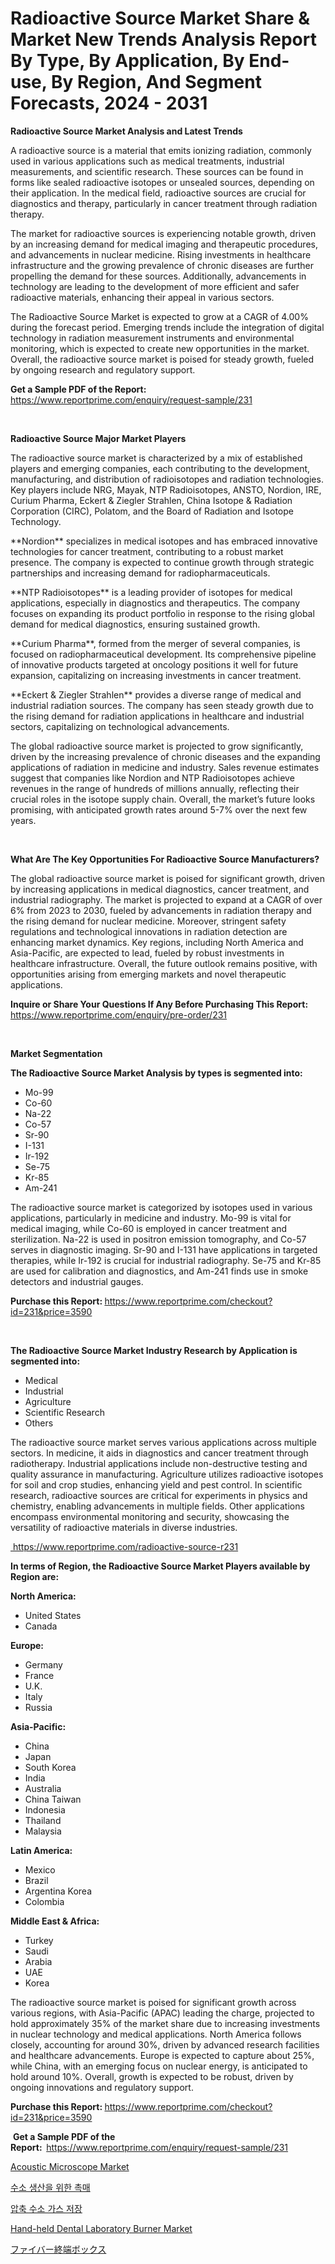 <p><h1>Radioactive Source Market Share & Market New Trends Analysis Report By Type, By Application, By End-use, By Region, And Segment Forecasts, 2024 - 2031</h1></p><p><strong>Radioactive Source Market Analysis and Latest Trends</strong></p>
<p><p>A radioactive source is a material that emits ionizing radiation, commonly used in various applications such as medical treatments, industrial measurements, and scientific research. These sources can be found in forms like sealed radioactive isotopes or unsealed sources, depending on their application. In the medical field, radioactive sources are crucial for diagnostics and therapy, particularly in cancer treatment through radiation therapy. </p><p>The market for radioactive sources is experiencing notable growth, driven by an increasing demand for medical imaging and therapeutic procedures, and advancements in nuclear medicine. Rising investments in healthcare infrastructure and the growing prevalence of chronic diseases are further propelling the demand for these sources. Additionally, advancements in technology are leading to the development of more efficient and safer radioactive materials, enhancing their appeal in various sectors.</p><p>The Radioactive Source Market is expected to grow at a CAGR of 4.00% during the forecast period. Emerging trends include the integration of digital technology in radiation measurement instruments and environmental monitoring, which is expected to create new opportunities in the market. Overall, the radioactive source market is poised for steady growth, fueled by ongoing research and regulatory support.</p></p>
<p><strong>Get a Sample PDF of the Report:&nbsp;</strong> <a href="https://www.reportprime.com/enquiry/request-sample/231">https://www.reportprime.com/enquiry/request-sample/231</a></p>
<p>&nbsp;</p>
<p><strong>Radioactive Source Major Market Players</strong></p>
<p><p>The radioactive source market is characterized by a mix of established players and emerging companies, each contributing to the development, manufacturing, and distribution of radioisotopes and radiation technologies. Key players include NRG, Mayak, NTP Radioisotopes, ANSTO, Nordion, IRE, Curium Pharma, Eckert & Ziegler Strahlen, China Isotope & Radiation Corporation (CIRC), Polatom, and the Board of Radiation and Isotope Technology.</p><p>**Nordion** specializes in medical isotopes and has embraced innovative technologies for cancer treatment, contributing to a robust market presence. The company is expected to continue growth through strategic partnerships and increasing demand for radiopharmaceuticals.</p><p>**NTP Radioisotopes** is a leading provider of isotopes for medical applications, especially in diagnostics and therapeutics. The company focuses on expanding its product portfolio in response to the rising global demand for medical diagnostics, ensuring sustained growth.</p><p>**Curium Pharma**, formed from the merger of several companies, is focused on radiopharmaceutical development. Its comprehensive pipeline of innovative products targeted at oncology positions it well for future expansion, capitalizing on increasing investments in cancer treatment.</p><p>**Eckert & Ziegler Strahlen** provides a diverse range of medical and industrial radiation sources. The company has seen steady growth due to the rising demand for radiation applications in healthcare and industrial sectors, capitalizing on technological advancements.</p><p>The global radioactive source market is projected to grow significantly, driven by the increasing prevalence of chronic diseases and the expanding applications of radiation in medicine and industry. Sales revenue estimates suggest that companies like Nordion and NTP Radioisotopes achieve revenues in the range of hundreds of millions annually, reflecting their crucial roles in the isotope supply chain. Overall, the market’s future looks promising, with anticipated growth rates around 5-7% over the next few years.</p></p>
<p>&nbsp;</p>
<p><strong>What Are The Key Opportunities For Radioactive Source Manufacturers?</strong></p>
<p><p>The global radioactive source market is poised for significant growth, driven by increasing applications in medical diagnostics, cancer treatment, and industrial radiography. The market is projected to expand at a CAGR of over 6% from 2023 to 2030, fueled by advancements in radiation therapy and the rising demand for nuclear medicine. Moreover, stringent safety regulations and technological innovations in radiation detection are enhancing market dynamics. Key regions, including North America and Asia-Pacific, are expected to lead, fueled by robust investments in healthcare infrastructure. Overall, the future outlook remains positive, with opportunities arising from emerging markets and novel therapeutic applications.</p></p>
<p><strong>Inquire or Share Your Questions If Any Before Purchasing This Report:</strong> <a href="https://www.reportprime.com/enquiry/pre-order/231">https://www.reportprime.com/enquiry/pre-order/231</a></p>
<p>&nbsp;</p>
<p><strong>Market Segmentation</strong></p>
<p><strong>The Radioactive Source Market Analysis by types is segmented into:</strong></p>
<p><ul><li>Mo-99</li><li>Co-60</li><li>Na-22</li><li>Co-57</li><li>Sr-90</li><li>I-131</li><li>Ir-192</li><li>Se-75</li><li>Kr-85</li><li>Am-241</li></ul></p>
<p><p>The radioactive source market is categorized by isotopes used in various applications, particularly in medicine and industry. Mo-99 is vital for medical imaging, while Co-60 is employed in cancer treatment and sterilization. Na-22 is used in positron emission tomography, and Co-57 serves in diagnostic imaging. Sr-90 and I-131 have applications in targeted therapies, while Ir-192 is crucial for industrial radiography. Se-75 and Kr-85 are used for calibration and diagnostics, and Am-241 finds use in smoke detectors and industrial gauges.</p></p>
<p><strong>Purchase this Report:&nbsp;</strong><a href="https://www.reportprime.com/checkout?id=231&price=3590">https://www.reportprime.com/checkout?id=231&price=3590</a></p>
<p>&nbsp;</p>
<p><strong>The Radioactive Source Market Industry Research by Application is segmented into:</strong></p>
<p><ul><li>Medical</li><li>Industrial</li><li>Agriculture</li><li>Scientific Research</li><li>Others</li></ul></p>
<p><p>The radioactive source market serves various applications across multiple sectors. In medicine, it aids in diagnostics and cancer treatment through radiotherapy. Industrial applications include non-destructive testing and quality assurance in manufacturing. Agriculture utilizes radioactive isotopes for soil and crop studies, enhancing yield and pest control. In scientific research, radioactive sources are critical for experiments in physics and chemistry, enabling advancements in multiple fields. Other applications encompass environmental monitoring and security, showcasing the versatility of radioactive materials in diverse industries.</p></p>
<p><a href="https://www.reportprime.com/radioactive-source-r231">&nbsp;https://www.reportprime.com/radioactive-source-r231</a></p>
<p><strong>In terms of Region, the Radioactive Source Market Players available by Region are:</strong></p>
<p>
    <p> <strong> North America: </strong>
        <ul>
            <li>United States</li>
            <li>Canada</li>
        </ul>
        </p> 
    <p> <strong> Europe: </strong>
        <ul>
            <li>Germany</li>
            <li>France</li>
            <li>U.K.</li>
            <li>Italy</li>
            <li>Russia</li>
        </ul>
        </p> 
    <p> <strong> Asia-Pacific: </strong>
        <ul>
            <li>China</li>
            <li>Japan</li>
            <li>South Korea</li>
            <li>India</li>
            <li>Australia</li>
            <li>China Taiwan</li>
            <li>Indonesia</li>
            <li>Thailand</li>
            <li>Malaysia</li>
        </ul>
        </p> 
    <p> <strong> Latin America: </strong>
        <ul>
            <li>Mexico</li>
            <li>Brazil</li>
            <li>Argentina Korea</li>
            <li>Colombia</li>
        </ul>
        </p> 
    <p> <strong> Middle East & Africa: </strong>
        <ul>
            <li>Turkey</li>
            <li>Saudi</li>
            <li>Arabia</li>
            <li>UAE</li>
            <li>Korea</li>
        </ul>
    </p>
    </p>
<p><p>The radioactive source market is poised for significant growth across various regions, with Asia-Pacific (APAC) leading the charge, projected to hold approximately 35% of the market share due to increasing investments in nuclear technology and medical applications. North America follows closely, accounting for around 30%, driven by advanced research facilities and healthcare advancements. Europe is expected to capture about 25%, while China, with an emerging focus on nuclear energy, is anticipated to hold around 10%. Overall, growth is expected to be robust, driven by ongoing innovations and regulatory support.</p></p>
<p><strong>Purchase this Report: </strong><a href="https://www.reportprime.com/checkout?id=231&price=3590">https://www.reportprime.com/checkout?id=231&price=3590</a></p>
<p>&nbsp;<strong>Get a Sample PDF of the Report:&nbsp;&nbsp;</strong><a href="https://www.reportprime.com/enquiry/request-sample/231">https://www.reportprime.com/enquiry/request-sample/231</a></p>
<p><strong></strong></p>
<p><p><a href="https://issuu.com/reportprime-2/docs/acoustic-microscope-market-size-203_f102ea8342b09d">Acoustic Microscope Market</a></p><p><a href="https://medium.com/@staceyhilll73/%EC%88%98%EC%86%8C-%EC%83%9D%EC%82%B0-%EC%8B%9C%EC%9E%A5%EC%9D%98-%EC%B4%89%EB%A7%A4-%EC%8B%9C%EC%9E%A5-%EC%84%B8%EB%B6%84%ED%99%94-%EC%A7%80%EB%A6%AC%EC%A0%81-%EC%A7%80%EC%97%AD-%EB%B0%8F-2031%EB%85%84%EA%B9%8C%EC%A7%80%EC%9D%98-%EC%8B%9C%EC%9E%A5-%EC%A0%84%EB%A7%9D-a6c91fe97a3a">수소 생산을 위한 촉매</a></p><p><a href="https://medium.com/@staceyhilll73/%EA%B8%80%EB%A1%9C%EB%B2%8C-%EC%95%95%EC%B6%95-%EC%88%98%EC%86%8C-%EA%B0%80%EC%8A%A4-%EC%A0%80%EC%9E%A5-%EC%8B%9C%EC%9E%A5-%EC%A0%84%EB%A7%9D-%EB%AF%B8%EB%9E%98-%EB%8F%99%ED%96%A5-%EB%B0%8F-%EC%8B%9C%EC%9E%A5-%EC%A0%84%EB%9E%B5-%EC%98%88%EC%B8%A1-2024-2031-8f754f31638c">압축 수소 가스 저장</a></p><p><a href="https://www.linkedin.com/pulse/strategic-roadmap-global-hand-held-dental-laboratory-mokne?trackingId=KFIV6BT%2BTsK4zVi3pU76wg%3D%3D">Hand-held Dental Laboratory Burner Market</a></p><p><a href="https://medium.com/@giygjksk10/%E3%83%95%E3%82%A1%E3%82%A4%E3%83%90%E3%83%BC%E3%82%BF%E3%83%BC%E3%83%9F%E3%83%8D%E3%83%BC%E3%82%B7%E3%83%A7%E3%83%B3%E3%83%9C%E3%83%83%E3%82%AF%E3%82%B9%E5%B8%82%E5%A0%B4%E3%81%AE%E5%8B%95%E5%90%91%E3%81%A8%E5%88%86%E6%9E%90-%E5%B0%86%E6%9D%A5%E3%81%AE%E6%88%90%E9%95%B7%E3%81%AE%E6%A9%9F%E4%BC%9A%E3%81%A8%E8%AA%B2%E9%A1%8C-2024%E5%B9%B4-2031%E5%B9%B4-d6fb77185fc5">ファイバー終端ボックス</a></p></p>